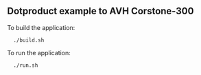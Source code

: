 ## Dotproduct example to AVH Corstone-300 

To build the application:

```console
  ./build.sh
```

To run the application:

```console
  ./run.sh
```

